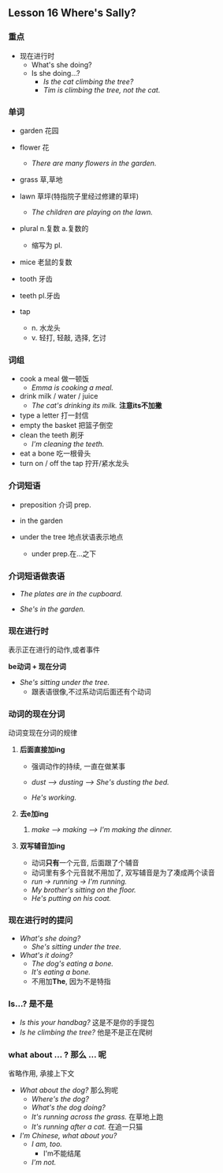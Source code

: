## Lesson 16 Where's Sally?

### 重点

* 现在进行时
  * What's she doing?
  * Is she doing...?
    * *Is the cat climbing the tree?*
    * *Tim is climbing the tree, not the cat.*

### 单词

* garden 花园
* flower 花

  * *There are many flowers in the garden.*
* grass 草,草地
* lawn 草坪(特指院子里经过修建的草坪)

  * *The children are playing on the lawn.*

* plural n.复数 a.复数的
  * 缩写为 pl.

* mice 老鼠的复数
* tooth 牙齿
* teeth pl.牙齿
* tap
  * n. 水龙头
  * v. 轻打, 轻敲, 选择, 乞讨

### 词组

* cook a meal 做一顿饭
  * *Emma is cooking a meal.*
* drink milk / water / juice
  * *The cat's drinking its milk.* **注意its不加撇**
* type a letter 打一封信
* empty the basket 把篮子倒空
* clean the teeth 刷牙
  * *I'm cleaning the teeth.*
* eat a bone 吃一根骨头
* turn on / off the tap 拧开/紧水龙头

### 介词短语

* preposition 介词 prep.

* in the garden

* under the tree 地点状语表示地点

  * under prep.在...之下

### 介词短语做表语

* *The plates are in the cupboard.*

* *She's in the garden.*

### 现在进行时

表示正在进行的动作,或者事件

**be动词 + 现在分词**

* *She's sitting under the tree.*
  * 跟表语很像,不过系动词后面还有个动词

### 动词的现在分词

动词变现在分词的规律

1. **后面直接加ing**

   * 强调动作的持续, 一直在做某事

   * *dust --> dusting --> She's dusting the bed.*
   * *He's working.*

2. **去e加ing**

   1. *make --> making --> I'm making the dinner.*

3. **双写辅音加ing**

   * 动词**只有**一个元音, 后面跟了个辅音
   * 动词里有多个元音就不用加了, 双写辅音是为了凑成两个读音
   * *run -> running -> I'm running.*
   * *My brother's sitting on the floor.*
   * *He's putting on his coat.*

### 现在进行时的提问

* *What's she doing?*
  * *She's sitting under the tree.*
* *What's it doing?*
  * *The dog's eating a bone.*
  * *It's eating a bone.*
  * 不用加**The**, 因为不是特指

### Is...? 是不是

* *Is this your handbag?* 这是不是你的手提包
* *Is he climbing the tree?* 他是不是正在爬树

### what about ... ? 那么 ... 呢

省略作用, 承接上下文

* *What about the dog?* 那么狗呢
  * *Where's the dog?*
  * *What's the dog doing?*
  * *It's running across the grass.* 在草地上跑
  * *It's running after a cat.* 在追一只猫
* *I'm Chinese, what about you?*
  * *I am, too.*
    * I'm不能结尾
  * *I'm not.*
